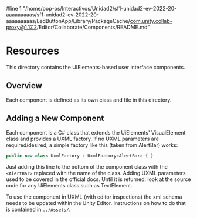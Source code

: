 #line 1 "/home/pop-os/Interactivos/Unidad2/sf1-unidad2-ev-2022-20-aaaaaaaaas/sf1-unidad2-ev-2022-20-aaaaaaaaas/LedButtonApp/Library/PackageCache/com.unity.collab-proxy@1.17.2/Editor/Collaborate/Components/README.md"
# Resources
This directory contains the UIElements-based user interface components.

## Overview
Each component is defined as its own class and file in this directory.

## Adding a New Component
Each component is a C# class that extends the UiElements' VisualElement class and provides a UXML factory. If no UXML
parameters are required/desired, a simple factory like this (taken from AlertBar) works:
```csharp
public new class UxmlFactory : UxmlFactory<AlertBar> { }
```
Just adding this line to the bottom of the component class with the `<AlertBar>` replaced with the name of the class.
Adding UXML parameters used to be covered in the official docs. Until it is returned: look at the source code for
any UiElements class such as TextElement.

To use the component in UXML (with editor inspections) the xml schema needs to be updated within the Unity Editor.
Instructions on how to do that is contained in `../Assets/`.
